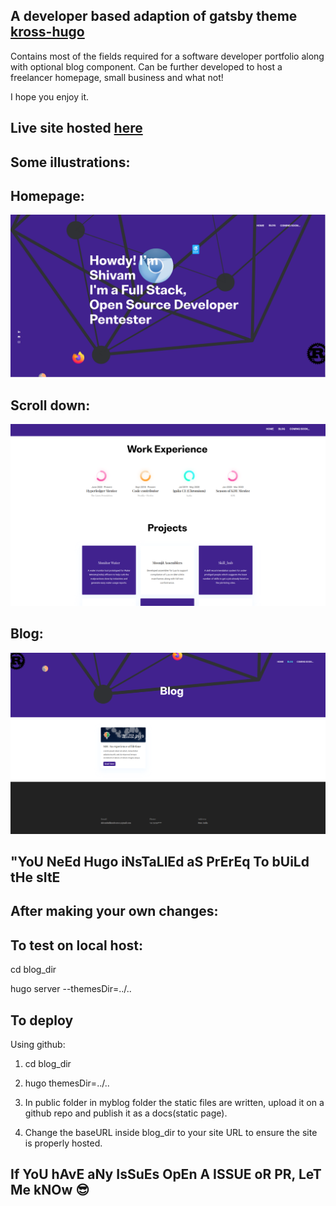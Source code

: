 ## A developer based adaption of gatsby theme [kross-hugo](https://github.com/themefisher/kross-hugo)

Contains most of the fields required for a software developer portfolio 
along with optional blog component. Can be further developed to host a
freelancer homepage, small business and what not!

I hope you enjoy it.

## Live site hosted [here](https://hyperion101010.github.io/sbalikondwar)

## Some illustrations:

## Homepage:
![Screenshot](/illustration_img/blogpic1.png)

## Scroll down:
![Screenshot](/illustration_img/blogpic2.png)

## Blog:
![Screenshot](/illustration_img/blogpic3.png)

## "YoU NeEd Hugo iNsTaLlEd aS PrErEq To bUiLd tHe sItE

## After making your own changes:

## To test on local host: 

cd blog_dir

hugo server --themesDir=../..

## To deploy

Using github:

1. cd blog_dir

2. hugo themesDir=../..

3. In public folder in myblog folder the static files are written,
upload it on a github repo and publish it as a docs(static page).

4. Change the baseURL inside blog_dir to your site URL to ensure the 
site is properly hosted.

## If YoU hAvE aNy IsSuEs OpEn A ISSUE oR PR, LeT Me kNOw :sunglasses:
